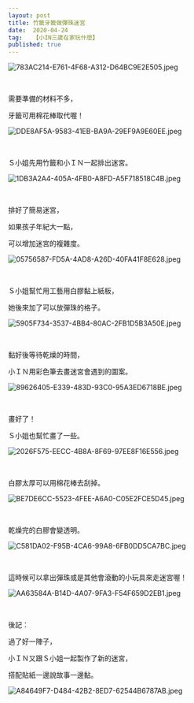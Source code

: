 ```yaml
---
layout: post
title: 竹籤牙籤做彈珠迷宮
date:  2020-04-24
tag:   【小IN三歲在家玩什麼】
published: true 
---
```

<p><img alt="783AC214-E761-4F68-A312-D64BC9E2E505.jpeg" src="https://pic.pimg.tw/smlife543/1587705172-2717499222_n.jpg" title="783AC214-E761-4F68-A312-D64BC9E2E505.jpeg"></p>

<p>&nbsp;</p>

<p>需要準備的材料不多，</p>

<p>牙籤可用棉花棒取代喔！</p>

<p><img alt="DDE8AF5A-9583-41EB-BA9A-29EF9A9E60EE.jpeg" src="https://pic.pimg.tw/smlife543/1587705157-2505826673_n.jpg" title="DDE8AF5A-9583-41EB-BA9A-29EF9A9E60EE.jpeg"></p>

<p>&nbsp;</p>

<p>Ｓ小姐先用竹籤和小ＩＮ一起排出迷宮。</p>

<p><img alt="1DB3A2A4-405A-4FB0-A8FD-A5F718518C4B.jpeg" src="https://pic.pimg.tw/smlife543/1587705157-2993699153_n.jpg" title="1DB3A2A4-405A-4FB0-A8FD-A5F718518C4B.jpeg"></p>

<p>&nbsp;</p>

<p>排好了簡易迷宮，</p>

<p>如果孩子年紀大一點，</p>

<p>可以增加迷宮的複雜度。</p>

<p><img alt="05756587-FD5A-4AD8-A26D-40FA41F8E628.jpeg" src="https://pic.pimg.tw/smlife543/1587705158-1870472083_n.jpg" title="05756587-FD5A-4AD8-A26D-40FA41F8E628.jpeg"></p>

<p>&nbsp;</p>

<p>Ｓ小姐幫忙用工藝用白膠黏上紙板，</p>

<p>她後來加了可以放彈珠的格子。</p>

<p><img alt="5905F734-3537-4BB4-80AC-2FB1D5B3A50E.jpeg" src="https://pic.pimg.tw/smlife543/1587705158-751377712_n.jpg" title="5905F734-3537-4BB4-80AC-2FB1D5B3A50E.jpeg"></p>

<p>&nbsp;</p>

<p>黏好後等待乾燥的時間，</p>

<p>小ＩＮ用彩色筆去畫迷宮會遇到的圖案。</p>

<p><img alt="89626405-E339-483D-93C0-95A3ED6718BE.jpeg" src="https://pic.pimg.tw/smlife543/1587705166-1106429734_n.jpg" title="89626405-E339-483D-93C0-95A3ED6718BE.jpeg"></p>

<p>&nbsp;</p>

<p>畫好了！</p>

<p>Ｓ小姐也幫忙畫了一些。</p>

<p><img alt="2026F575-EECC-4B8A-8F69-97EE8F16E556.jpeg" src="https://pic.pimg.tw/smlife543/1587705166-101355085_n.jpg" title="2026F575-EECC-4B8A-8F69-97EE8F16E556.jpeg"></p>

<p>&nbsp;</p>

<p>白膠太厚可以用棉花棒去刮掉。</p>

<p><img alt="BE7DE6CC-5523-4FEE-A6A0-C05E2FCE5D45.jpeg" src="https://pic.pimg.tw/smlife543/1587705168-2526031378_n.jpg" title="BE7DE6CC-5523-4FEE-A6A0-C05E2FCE5D45.jpeg"></p>

<p>&nbsp;</p>

<p>乾燥完的白膠會變透明。</p>

<p><img alt="C581DA02-F95B-4CA6-99A8-6FB0DD5CA7BC.jpeg" src="https://pic.pimg.tw/smlife543/1587705170-3505755882_n.jpg" title="C581DA02-F95B-4CA6-99A8-6FB0DD5CA7BC.jpeg"></p>

<p>&nbsp;</p>

<p>這時候可以拿出彈珠或是其他會滾動的小玩具來走迷宮喔！</p>

<p><img alt="AA63584A-B14D-4A07-9FA3-F54F659D2EB1.jpeg" src="https://pic.pimg.tw/smlife543/1587705173-1384217004_n.jpg" title="AA63584A-B14D-4A07-9FA3-F54F659D2EB1.jpeg"></p>

<p>&nbsp;</p>

<p>後記：</p>

<p>過了好一陣子，</p>

<p>小ＩＮ又跟Ｓ小姐一起製作了新的迷宮，</p>

<p>搭配貼紙一邊說故事一邊黏。</p>

<p><img alt="A84649F7-D484-42B2-8ED7-62544B6787AB.jpeg" src="https://pic.pimg.tw/smlife543/1599224362-3170310328-g_n.jpg" title="A84649F7-D484-42B2-8ED7-62544B6787AB.jpeg"></p>

